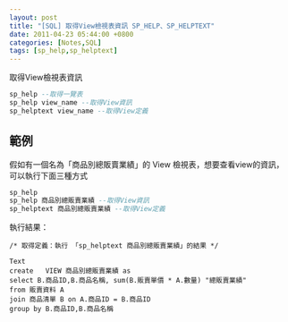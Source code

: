 ```yaml
---
layout: post
title: "[SQL] 取得View檢視表資訊 SP_HELP、SP_HELPTEXT"
date: 2011-04-23 05:44:00 +0800
categories: [Notes,SQL]
tags: [sp_help,sp_helptext]
---
```


取得View檢視表資訊

```sql
sp_help --取得一覽表
sp_help view_name --取得View資訊
sp_helptext view_name --取得View定義
```


## 範例

假如有一個名為「商品別總販賣業績」的 View 檢視表，想要查看view的資訊，可以執行下面三種方式
```sql
sp_help 
sp_help 商品別總販賣業績 --取得View資訊
sp_helptext 商品別總販賣業績 --取得View定義
```

執行結果：   

```
/* 取得定義：執行 「sp_helptext 商品別總販賣業績」的結果 */

Text
create   VIEW 商品別總販賣業績 as  
select B.商品ID,B.商品名稱, sum(B.販賣單價 * A.數量) "總販賣業績"  
from 販賣資料 A  
join 商品清單 B on A.商品ID = B.商品ID  
group by B.商品ID,B.商品名稱
```
